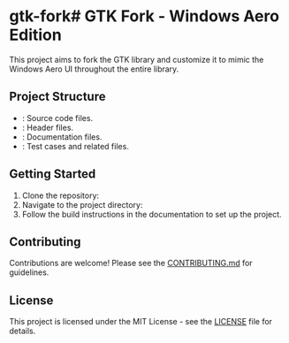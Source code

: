 # gtk-fork# GTK Fork - Windows Aero Edition

This project aims to fork the GTK library and customize it to mimic the Windows Aero UI throughout the entire library.

## Project Structure

- : Source code files.
- : Header files.
- : Documentation files.
- : Test cases and related files.

## Getting Started

1. Clone the repository: 
2. Navigate to the project directory: 
3. Follow the build instructions in the documentation to set up the project.

## Contributing

Contributions are welcome! Please see the [CONTRIBUTING.md](CONTRIBUTING.md) for guidelines.

## License

This project is licensed under the MIT License - see the [LICENSE](LICENSE) file for details.

